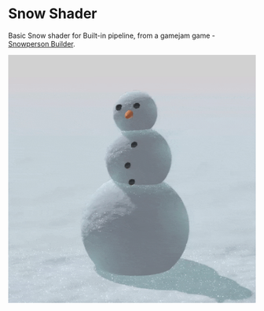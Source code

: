 # Snow Shader

 Basic Snow shader for Built-in pipeline, from a gamejam game - [Snowperson Builder](https://przekop.itch.io/snowman-builder).
 <p align="center">
  <img src="https://github.com/MPrzekop/Snow-Shader/blob/Images/Images/MainAnimation.gif" height="20%" title="rotating view of a snowman">
</p>
